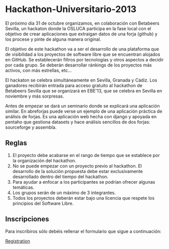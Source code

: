 Hackathon-Universitario-2013
============================

El próximo día 31 de octubre organizamos, en colaboración con Betabeers Sevilla, un hackaton donde la OSLUCA participa en la fase local con el objetivo de crear aplicaciones que extraigan datos de una forja (github) y los procese y pinte de alguna manera original.

El objetivo de este hackathon va a ser el desarrollo de una plataforma que de visibilidad a los proyectos de software libre que se encuentran alojados en GitHub. Se establecerán filtros por tecnologías y otros aspectos a decidir por cada grupo. Se deberán desarrollar ránkings de los proyectos más activos, con más estrellas, etc...

El hackaton se celebra simultáneamente en Sevilla, Granada y Cádiz. Los ganadores recibirán entrada para acceso gratuito al hackathon de Betabeers Sevilla que se organizará en EBE'13, que se celebra en Sevilla en noviembre y más sorpresas.

Antes de empezar se dará un seminario donde se explicará una aplicación similar. En abreforjas puede verse un ejemplo de una aplicación práctica de análisis de forjas. Es una aplicación web hecha con django y apoyada en pentaho que gestiona datasets y hace análisis sencillos de dos forjas: sourceforge y assembla.

Reglas
-------

1. El proyecto debe acabarse en el rango de tiempo que se establece por la organización del hackathon.
2. No se puede empezar con un proyecto previo al hackathon. El desarrollo de la solución propuesta debe estar exclusivamente desarrollado dentro del tiempo del hackathon.
3. Para ayudar a enfocar a los participantes se podrían ofrecer algunas temáticas.
4. Los grupos serán de un máximo de 3 integrantes.
5. Todos los proyectos deberán estar bajo una licencia que respete los principios del Software Libre.


Inscripciones
------------

Para inscribiros sólo debéis rellenar el formulario que sigue a continuación:

[Registration](https://docs.google.com/forms/d/1EHjAjwLiIHtscoPEmtXgQJGjik6XA2CIhK5YQgLUiFI/viewform)
